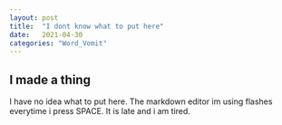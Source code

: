 ```yaml
---
layout: post
title:  "I dont know what to put here"
date:   2021-04-30
categories: "Word_Vomit"
---
```


## I made a thing
I have no idea what to put here. The markdown editor im using flashes everytime i press SPACE. It is late and i am tired.